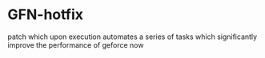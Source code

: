 # GFN-hotfix
patch which upon execution automates a series of tasks which significantly improve the performance of geforce now
